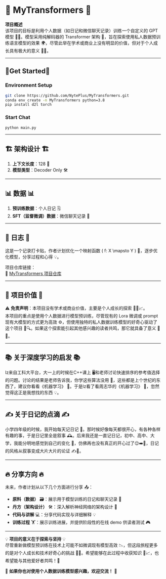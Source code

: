 # 🌟 **MyTransformers** 🌟

**项目概述**  
该项目的目标是利用个人数据（如日记和微信聊天记录）训练一个自定义的 GPT 模型 🤖📓。模型采用纯解码器的 Transformer 架构 📐，旨在探索使用私人数据预训练语言模型的效果 🌍，尽管此举在学术或商业上没有明显的价值，但对于个人成长具有极大的意义 💪✨。

---

## 🥰**Get Started**🥰

### Environment Setup
```bash
git clone https://github.com/NytePlus/MyTransformers.git
conda env create -n MyTransformers python=3.8
pip install d2l torch
```
### Start Chat

```bash
python main.py
```

---

## 🏗 **架构设计** 🏗
1. **上下文长度**：128 📝  
2. **模型类型**：Decoder Only 🛠️

---

## 📊 **数据** 📊
1. **预训练数据**：个人日记 🗒️  
2. **SFT（监督微调）数据**：微信聊天记录 💬

---

## 📅 **日志** 📅
这是一个记录打卡贴，作者计划优化一个映射函数 \( f: X \mapsto Y \) 🔄，逐步优化模型，分享过程和心得 💡。

项目仓库链接：  
🔗 [MyTransformers 项目仓库](https://github.com/NytePlus/MyTransformers)

---

## 🧐 **项目价值** 🧐
⚠️ **免责声明**：本项目没有学术或商业价值，主要是个人成长的探索 🚶‍♂️📈。  
本项目的重点是使用个人数据进行模型预训练，尽管现有的 Lora 微调或 prompt 现有大模型的方式更为高效 ⚙️，但使用独特的私人数据训练模型的好奇心驱动了这个项目 🧠🔍。如果这个探索能引起其他感兴趣的读者共鸣，那它就具备了意义 🎯💥。

---

## 📚 **关于深度学习的启发** 📚
lz来自工科大平台，大一上的时候在C++课上 🖥️和老师讨论快速排序的参考值选择的问题。讨论的结果是老师告诉我，你学这些算法没用 🧠，这些都是上个世纪的东西了，建议你看看《机器学习》 📖。于是lz看了看周志华的《机器学习》 📕，忽然觉得这正是我想找的东西 💡。

---

## ✍️ **关于日记的点滴** ✍️
小学四年级的时候，我开始每天记日记 📓。那时候好像每天都很开心，有各种各样有趣的事，于是日记里全是叙事 🕰。后来我还是一直记日记，初中、高中、大学，我能分明地感觉到自己的变化 💬，仿佛再也没有真正的开心过了😌➡️🤔，日记的风格从叙事变成大片大片的论证 ✍️📖。

---

## 🔥 **分享方向** 🔥
未来，作者计划从以下几个方面进行分享 📤：
- **原料（数据）** 🗃️：展示用于模型训练的日记和聊天记录 📂
- **丹方（架构设计）** 🛠️：深入解析神经网络的架构设计 🧩
- **代码与讲解** 💻：分享代码实现与详细解释 💡
- **训练过程** 🏋️：展示训练进展，并提供阶段性的在线 demo 供读者测试 🎮

---


💡 **项目的意义在于探索与坚持** 💡  
尽管重新做模型预训练在技术上可能不如微调现有模型高效 📉，但这段旅程更多的是对个人成长和技术好奇心的挑战 🧗‍♂️。希望能够在此过程中收获知识 🧠📈，也希望能与其他爱好者共鸣！💬

🤝 **如果你也对使用个人数据训练模型感兴趣，欢迎交流！** 🤗
